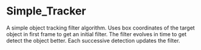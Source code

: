# Simple_Tracker
A simple object tracking filter algorithm. Uses box coordinates of the target object in first frame to get an initial filter. The filter evolves in time to get detect the object better. Each successive detection updates the filter.
